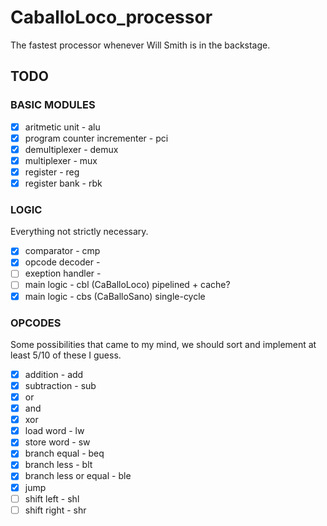 # CaballoLoco_processor

The fastest processor whenever Will Smith is in the backstage.

## TODO

### BASIC MODULES

- [x] aritmetic unit - alu
- [x] program counter incrementer - pci
- [x] demultiplexer - demux
- [x] multiplexer - mux
- [x] register - reg
- [x] register bank - rbk

### LOGIC

Everything not strictly necessary.

- [x] comparator - cmp
- [x] opcode decoder -
- [ ] exeption handler -
- [ ] main logic - cbl (CaBalloLoco) pipelined + cache?
- [x] main logic - cbs (CaBalloSano) single-cycle

### OPCODES

Some possibilities that came to my mind, we should sort and implement at least 5/10 of these I guess.

- [x] addition - add
- [x] subtraction - sub
- [x] or
- [x] and
- [x] xor
- [x] load word - lw
- [x] store word - sw
- [x] branch equal - beq
- [x] branch less - blt
- [x] branch less or equal - ble
- [x] jump
- [ ] shift left - shl
- [ ] shift right - shr
